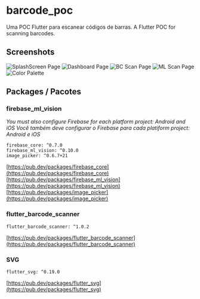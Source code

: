 # barcode_poc

Uma POC Flutter para escanear códigos de barras. 
A Flutter POC for scanning barcodes.

## Screenshots

![SplashScreen Page](https://raw.githubusercontent.com/MisorWyvern/barcode_poc/master/assets/images/screenshot4.png)
![Dashboard Page](https://raw.githubusercontent.com/MisorWyvern/barcode_poc/master/assets/images/screenshot3.png)
![BC Scan Page](https://raw.githubusercontent.com/MisorWyvern/barcode_poc/master/assets/images/screenshot2.png)
![ML Scan Page](https://raw.githubusercontent.com/MisorWyvern/barcode_poc/master/assets/images/screenshot1.png)
![Color Palette](https://raw.githubusercontent.com/MisorWyvern/barcode_poc/master/assets/images/color_palette.png)

## Packages / Pacotes

### firebase_ml_vision

*You must also configure Firebase for each platform project: Android and iOS*
*Você também deve configurar o Firebase para cada platiform project: Android e iOS*
```
firebase_core: ^0.7.0
firebase_ml_vision: ^0.10.0
image_picker: ^0.6.7+21
```
[https://pub.dev/packages/firebase_core](https://pub.dev/packages/firebase_core)
[https://pub.dev/packages/firebase_ml_vision](https://pub.dev/packages/firebase_ml_vision)
[https://pub.dev/packages/image_picker](https://pub.dev/packages/image_picker)

### flutter_barcode_scanner

```
flutter_barcode_scanner: ^1.0.2
```
[https://pub.dev/packages/flutter_barcode_scanner](https://pub.dev/packages/flutter_barcode_scanner)

### SVG

```
flutter_svg: ^0.19.0
```
[https://pub.dev/packages/flutter_svg](https://pub.dev/packages/flutter_svg)




